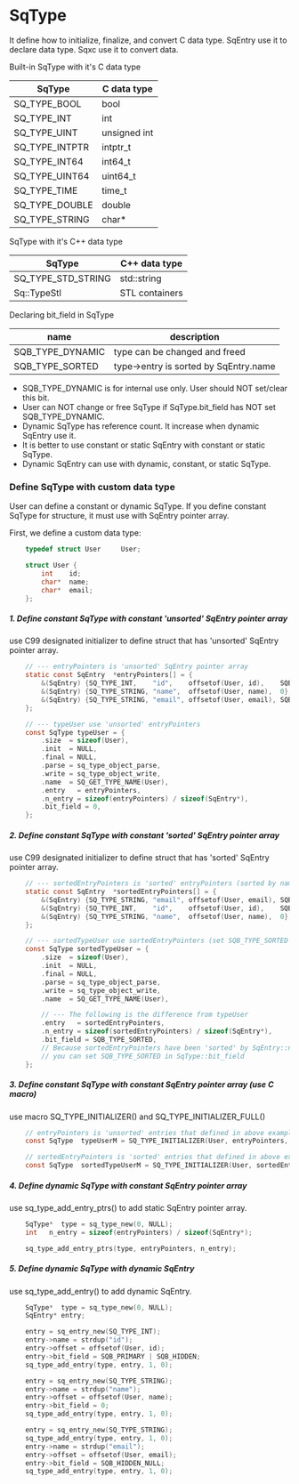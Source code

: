 # SqType

It define how to initialize, finalize, and convert C data type.
SqEntry use it to declare data type. Sqxc use it to convert data.

Built-in SqType with it's C data type

| SqType          | C data type  |
| --------------- | ------------ |
| SQ_TYPE_BOOL    | bool         |
| SQ_TYPE_INT     | int          |
| SQ_TYPE_UINT    | unsigned int |
| SQ_TYPE_INTPTR  | intptr_t     |
| SQ_TYPE_INT64   | int64_t      |
| SQ_TYPE_UINT64  | uint64_t     |
| SQ_TYPE_TIME    | time_t       |
| SQ_TYPE_DOUBLE  | double       |
| SQ_TYPE_STRING  | char*        |

SqType with it's C++ data type

| SqType                 | C++ data type  |
| ---------------------- | -------------- |
| SQ_TYPE_STD_STRING     | std::string    |
| Sq::TypeStl<Container> | STL containers |

Declaring bit_field in SqType

| name             | description                            | 
| ---------------- | -------------------------------------- |
| SQB_TYPE_DYNAMIC | type can be changed and freed          |
| SQB_TYPE_SORTED  | type->entry is sorted by SqEntry.name  |

* SQB_TYPE_DYNAMIC is for internal use only. User should NOT set/clear this bit.
* User can NOT change or free SqType if SqType.bit_field has NOT set SQB_TYPE_DYNAMIC.
* Dynamic SqType has reference count. It increase when dynamic SqEntry use it.
* It is better to use constant or static SqEntry with constant or static SqType.
* Dynamic SqEntry can use with dynamic, constant, or static SqType.

### Define SqType with custom data type
User can define a constant or dynamic SqType. If you define constant SqType for structure, it must use with SqEntry pointer array.

First, we define a custom data type:
```c
	typedef struct User     User;

	struct User {
		int    id;
		char*  name;
		char*  email;
	};
```

##### 1. Define constant SqType with constant 'unsorted' SqEntry pointer array
use C99 designated initializer to define struct that has 'unsorted' SqEntry pointer array.

```c
	// --- entryPointers is 'unsorted' SqEntry pointer array
	static const SqEntry  *entryPointers[] = {
		&(SqEntry) {SQ_TYPE_INT,    "id",    offsetof(User, id),    SQB_HIDDEN},
		&(SqEntry) {SQ_TYPE_STRING, "name",  offsetof(User, name),  0},
		&(SqEntry) {SQ_TYPE_STRING, "email", offsetof(User, email), SQB_HIDDEN_NULL},
	};

	// --- typeUser use 'unsorted' entryPointers
	const SqType typeUser = {
		.size  = sizeof(User),
		.init  = NULL,
		.final = NULL,
		.parse = sq_type_object_parse,
		.write = sq_type_object_write,
		.name  = SQ_GET_TYPE_NAME(User),
		.entry   = entryPointers,
		.n_entry = sizeof(entryPointers) / sizeof(SqEntry*),
		.bit_field = 0,
	};
```

##### 2. Define constant SqType with constant 'sorted' SqEntry pointer array

use C99 designated initializer to define struct that has 'sorted' SqEntry pointer array.

```c
	// --- sortedEntryPointers is 'sorted' entryPointers (sorted by name)
	static const SqEntry  *sortedEntryPointers[] = {
		&(SqEntry) {SQ_TYPE_STRING, "email", offsetof(User, email), SQB_HIDDEN_NULL},
		&(SqEntry) {SQ_TYPE_INT,    "id",    offsetof(User, id),    SQB_PRIMARY | SQB_HIDDEN},
		&(SqEntry) {SQ_TYPE_STRING, "name",  offsetof(User, name),  0},
	};

	// --- sortedTypeUser use sortedEntryPointers (set SQB_TYPE_SORTED in SqType::bit_field)
	const SqType sortedTypeUser = {
		.size  = sizeof(User),
		.init  = NULL,
		.final = NULL,
		.parse = sq_type_object_parse,
		.write = sq_type_object_write,
		.name  = SQ_GET_TYPE_NAME(User),

		// --- The following is the difference from typeUser
		.entry   = sortedEntryPointers,
		.n_entry = sizeof(sortedEntryPointers) / sizeof(SqEntry*),
		.bit_field = SQB_TYPE_SORTED,
		// Because sortedEntryPointers have been 'sorted' by SqEntry::name,
		// you can set SQB_TYPE_SORTED in SqType::bit_field
	};
```

##### 3. Define constant SqType with constant SqEntry pointer array (use C macro)

use macro SQ_TYPE_INITIALIZER() and SQ_TYPE_INITIALIZER_FULL()
```c
	// entryPointers is 'unsorted' entries that defined in above example.
	const SqType  typeUserM = SQ_TYPE_INITIALIZER(User, entryPointers, 0);

	// sortedEntryPointers is 'sorted' entries that defined in above example.
	const SqType  sortedTypeUserM = SQ_TYPE_INITIALIZER(User, sortedEntryPointers, SQB_TYPE_SORTED);
```

##### 4. Define dynamic SqType with constant SqEntry pointer array

use sq_type_add_entry_ptrs() to add static SqEntry pointer array.
```c
	SqType*  type = sq_type_new(0, NULL);
	int   n_entry = sizeof(entryPointers) / sizeof(SqEntry*);

	sq_type_add_entry_ptrs(type, entryPointers, n_entry);
```

##### 5. Define dynamic SqType with dynamic SqEntry

use sq_type_add_entry() to add dynamic SqEntry.
```c
	SqType*  type = sq_type_new(0, NULL);
	SqEntry* entry;

	entry = sq_entry_new(SQ_TYPE_INT);
	entry->name = strdup("id");
	entry->offset = offsetof(User, id);
	entry->bit_field = SQB_PRIMARY | SQB_HIDDEN;
	sq_type_add_entry(type, entry, 1, 0);

	entry = sq_entry_new(SQ_TYPE_STRING);
	entry->name = strdup("name");
	entry->offset = offsetof(User, name);
	entry->bit_field = 0;
	sq_type_add_entry(type, entry, 1, 0);

	entry = sq_entry_new(SQ_TYPE_STRING);
	sq_type_add_entry(type, entry, 1, 0);
	entry->name = strdup("email");
	entry->offset = offsetof(User, email);
	entry->bit_field = SQB_HIDDEN_NULL;
	sq_type_add_entry(type, entry, 1, 0);
```
